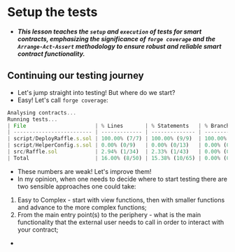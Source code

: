 # Setup the tests
- ***This lesson teaches the `setup` and `execution` of tests for smart contracts, emphasizing the significance of `forge coverage` and the `Arrange-Act-Assert` methodology to ensure robust and reliable smart contract functionality.***

## Continuing our testing journey
- Let's jump straight into testing! But where do we start?
- Easy! Let's call `forge coverage`:

```javascript
Analysing contracts...
Running tests...
| File                      | % Lines       | % Statements   | % Branches    | % Funcs       |
| ------------------------- | ------------- | -------------- | ------------- | ------------- |
| script/DeployRaffle.s.sol | 100.00% (7/7) | 100.00% (9/9)  | 100.00% (0/0) | 100.00% (1/1) |
| script/HelperConfig.s.sol | 0.00% (0/9)   | 0.00% (0/13)   | 0.00% (0/2)   | 0.00% (0/2)   |
| src/Raffle.sol            | 2.94% (1/34)  | 2.33% (1/43)   | 0.00% (0/8)   | 7.69% (1/13)  |
| Total                     | 16.00% (8/50) | 15.38% (10/65) | 0.00% (0/10)  | 12.50% (2/16) |
```

- These numbers are weak! Let's improve them!
- In my opinion, when one needs to decide where to start testing there are two sensible approaches one could take:

1. Easy to Complex - start with view functions, then with smaller functions and advance to the more complex functions;
2. From the main entry point(s) to the periphery - what is the main functionality that the external user needs to call in order to interact with your contract;

- 